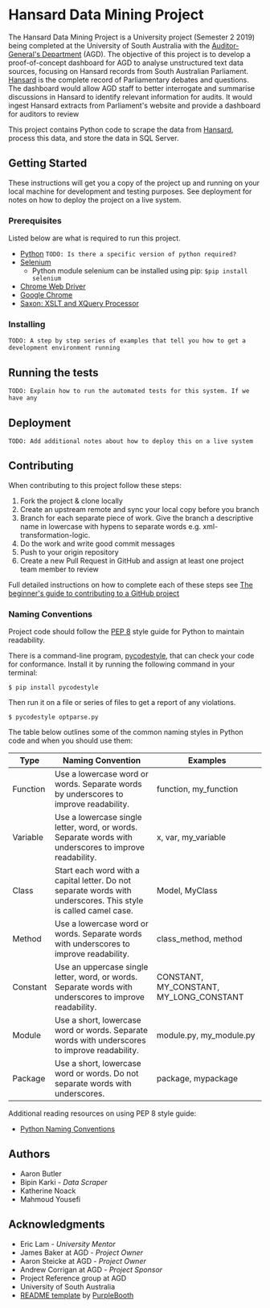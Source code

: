 # Hansard Data Mining Project

The Hansard Data Mining Project is a University project (Semester 2 2019) being completed at the University of South Australia with the [Auditor-General's Department](https://www.audit.sa.gov.au/) (AGD). The objective of this project is to develop a proof-of-concept dashboard for AGD to analyse unstructured text data sources, focusing on Hansard records from South Australian Parliament. [Hansard](http://hansardpublic.parliament.sa.gov.au/#/search/0) is the complete record of Parliamentary debates and questions. The dashboard would allow AGD staff to better interrogate and summarise discussions in Hansard to identify relevant information for audits. It would ingest Hansard extracts from Parliament's website and provide a dashboard for auditors to review

This project contains Python code to scrape the data from [Hansard](http://hansardpublic.parliament.sa.gov.au/#/search/0), process this data, and store the data in SQL Server. 

## Getting Started
These instructions will get you a copy of the project up and running on your local machine for development and testing purposes. See deployment for notes on how to deploy the project on a live system.

### Prerequisites 
Listed below are what is required to run this project. 

* [Python](https://www.python.org/downloads/) ```TODO: Is there a specific version of python required?```
* [Selenium](https://selenium-python.readthedocs.io/installation.html)
    * Python module selenium can be installed using pip: ``` $pip install selenium  ```
* [Chrome Web Driver](https://chromedriver.chromium.org/getting-started)
* [Google Chrome](https://www.google.com/chrome/)
* [Saxon: XSLT and XQuery Processor](http://saxon.sourceforge.net/)

### Installing
```TODO: A step by step series of examples that tell you how to get a development environment running```

## Running the tests
```TODO: Explain how to run the automated tests for this system. If we have any```

## Deployment
```TODO: Add additional notes about how to deploy this on a live system```

## Contributing
When contributing to this project follow these steps:
1.	Fork the project & clone locally
2.	Create an upstream remote and sync your local copy before you branch
3.	Branch for each separate piece of work. Give the branch a descriptive name in lowercase with hypens to separate words e.g. xml-transformation-logic.
4.	Do the work and write good commit messages
5.	Push to your origin repository
6.	Create a new Pull Request in GitHub and assign at least one project team member to review

Full detailed instructions on how to complete each of these steps see [The beginner's guide to contributing to a GitHub project](https://akrabat.com/the-beginners-guide-to-contributing-to-a-github-project/)

### Naming Conventions
Project code should follow the [PEP 8](https://www.python.org/dev/peps/pep-0008/) style guide for Python to maintain readability. 

There is a command-line program, [pycodestyle](https://github.com/PyCQA/pycodestyle), that can check your code for conformance. Install it by running the following command in your terminal:

``` $ pip install pycodestyle ```

Then run it on a file or series of files to get a report of any violations.

``` $ pycodestyle optparse.py ```

The table below outlines some of the common naming styles in Python code and when you should use them:

|Type	|Naming Convention	|Examples|
|---|---|---|
|Function	|Use a lowercase word or words. Separate words by underscores to improve readability.	|function, my_function|
|Variable	|Use a lowercase single letter, word, or words. Separate words with underscores to improve readability.	|x, var, my_variable|
|Class	|Start each word with a capital letter. Do not separate words with underscores. This style is called camel case.	|Model, MyClass|
|Method	|Use a lowercase word or words. Separate words with underscores to improve readability.	|class_method, method|
|Constant	|Use an uppercase single letter, word, or words. Separate words with underscores to improve readability.	|CONSTANT, MY_CONSTANT, MY_LONG_CONSTANT|
|Module	|Use a short, lowercase word or words. Separate words with underscores to improve readability.	|module.py, my_module.py|
|Package	|Use a short, lowercase word or words. Do not separate words with underscores.| package, mypackage|

Additional reading resources on using PEP 8 style guide:
* [Python Naming Conventions](https://visualgit.readthedocs.io/en/latest/pages/naming_convention.html)

## Authors
* Aaron Butler
* Bipin Karki - *Data Scraper*
* Katherine Noack
* Mahmoud Yousefi

## Acknowledgments
* Eric Lam - *University Mentor*
* James Baker at AGD - *Project Owner*
* Aaron Steicke at AGD - *Project Owner*
* Andrew Corrigan at AGD - *Project Sponsor*
* Project Reference group at AGD
* University of South Australia
* [README template](https://gist.github.com/PurpleBooth/109311bb0361f32d87a2) by [PurpleBooth](https://github.com/PurpleBooth)